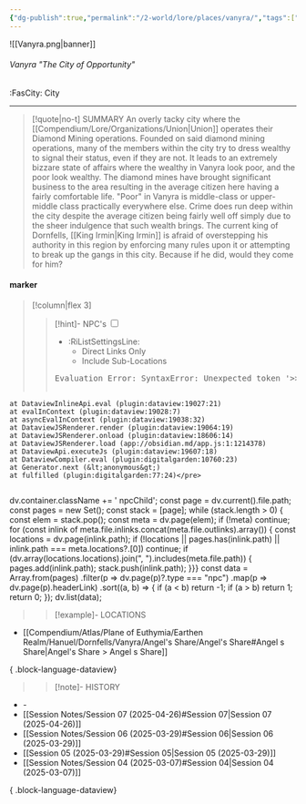 ```yaml
---
{"dg-publish":true,"permalink":"/2-world/lore/places/vanyra/","tags":["location/city"]}
---
```




![[Vanyra.png\|banner]]
###### Vanyra "The City of Opportunity"
<span class="sub2">:FasCity: City</span>
___

> [!quote|no-t] SUMMARY
>An overly tacky city where the [[Compendium/Lore/Organizations/Union\|Union]] operates their Diamond Mining operations.  Founded on said diamond mining operations, many of the members within the city try to dress wealthy to signal their status, even if they are not. It leads to an extremely bizzare state of affairs where the wealthy in Vanyra look poor, and the poor look wealthy. The diamond mines have brought significant business to the area resulting in the average citizen here having a fairly comfortable life. "Poor" in Vanyra is middle-class or upper-middle class practically everywhere else. Crime does run deep within the city despite the average citizen being fairly well off simply due to the sheer indulgence that such wealth brings. The current king of Dornfells, [[King  Irmin\|King  Irmin]] is afraid of overstepping his authority in this region by enforcing many rules upon it or attempting to break up the gangs in this city. Because if he did, would they come for him?

#### marker
> [!column|flex 3]
> > [!hint]-  NPC's
> > <input type="checkbox" id="npc"/><ul class="sortMenu"><li class="sortIcon">:RiListSettingsLine:<ul class="dropdown npcedit"><li><label for="npc" class="directLabel active">Direct Links Only</label></li><li><label for="npc" class="childLabel">Include Sub-Locations</label></li></ul></li></ul>
> ><pre class="dataview dataview-error">Evaluation Error: SyntaxError: Unexpected token '&gt;&gt;'
    at DataviewInlineApi.eval (plugin:dataview:19027:21)
    at evalInContext (plugin:dataview:19028:7)
    at asyncEvalInContext (plugin:dataview:19038:32)
    at DataviewJSRenderer.render (plugin:dataview:19064:19)
    at DataviewJSRenderer.onload (plugin:dataview:18606:14)
    at DataviewJSRenderer.load (app://obsidian.md/app.js:1:1214378)
    at DataviewApi.executeJs (plugin:dataview:19607:18)
    at DataviewCompiler.eval (plugin:digitalgarden:10760:23)
    at Generator.next (&lt;anonymous&gt;)
    at fulfilled (plugin:digitalgarden:77:24)</pre>
>>```dataviewjs
dv.container.className += ' npcChild';
const page = dv.current().file.path;
const pages = new Set();
const stack = [page];
while (stack.length > 0) {
const elem = stack.pop();
const meta = dv.page(elem);
if (!meta) continue;
for (const inlink of meta.file.inlinks.concat(meta.file.outlinks).array()) {
const locations = dv.page(inlink.path);
if (!locations || pages.has(inlink.path) || inlink.path === meta.locations?.[0]) continue;
 if (dv.array(locations.locations).join(", ").includes(meta.file.path)) {
 pages.add(inlink.path);
 stack.push(inlink.path);
}}}
const data = Array.from(pages)
.filter(p => dv.page(p)?.type === "npc")
.map(p => dv.page(p).headerLink)
.sort((a, b) => {
if (a < b) return -1;
if (a > b) return 1;
return 0;
});
dv.list(data);
> 
>> [!example]- LOCATIONS
- [[Compendium/Atlas/Plane of Euthymia/Earthen Realm/Hanuel/Dornfells/Vanyra/Angel's Share/Angel's Share#Angel s Share\|Angel's Share > Angel s Share]]

{ .block-language-dataview}
>
>> [!note]- HISTORY
- \-
- [[Session Notes/Session 07 (2025-04-26)#Session 07\|Session 07 (2025-04-26)]]
- [[Session Notes/Session 06 (2025-03-29)#Session 06\|Session 06 (2025-03-29)]]
- [[Session 05 (2025-03-29)#Session 05\|Session 05 (2025-03-29)]]
- [[Session Notes/Session 04 (2025-03-07)#Session 04\|Session 04 (2025-03-07)]]

{ .block-language-dataview}